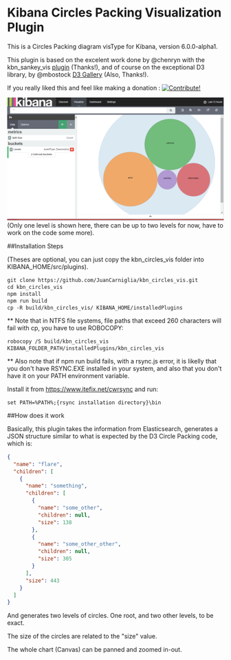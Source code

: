 # Kibana Circles Packing Visualization Plugin

This is a Circles Packing diagram visType for Kibana, version 6.0.0-alpha1.

This plugin is based on the excelent work done by @chenryn with the
kbn_sankey_vis [plugin](https://github.com/chenryn/kbn_sankey_vis) (Thanks!), and of course on the exceptional D3 library,
by @mbostock [D3 Gallery](https://github.com/mbostock/d3/wiki/Gallery) (Also, Thanks!).

If you really liked this and feel like making a donation : <a href="https://www.paypal.com/cgi-bin/webscr?cmd=_donations&business=juan.carniglia@gmail.com&lc=AR&item_name=JuanCarniglia&item_number=1000&currency_code=USD&bn=PP-DonationsBF:btn_donate_LG.gif:NonHosted">
<img src="https://www.paypalobjects.com/en_US/i/btn/btn_donate_LG.gif" border="0" alt="Contribute!" />
</a>

![Screenshot](kbn_circles_vis.png)
(Only one level is shown here, there can be up to two levels for now, have to work on the code some more).

##Installation Steps

(Theses are optional, you can just copy the kbn_circles_vis folder into
KIBANA_HOME/src/plugins).

```
git clone https://github.com/JuanCarniglia/kbn_circles_vis.git
cd kbn_circles_vis
npm install
npm run build
cp -R build/kbn_circles_vis/ KIBANA_HOME/installedPlugins
```
** Note that in NTFS file systems, file paths that exceed 260 characters will fail with cp, you have to use ROBOCOPY:

```
robocopy /S build/kbn_circles_vis KIBANA_FOLDER_PATH/installedPlugins/kbn_circles_vis
```

** Also note that if npm run build fails, with a rsync.js error, it is likelly that you don't have RSYNC.EXE installed
in your system, and also that you don't have it on your PATH environment variable.

Install it from https://www.itefix.net/cwrsync and run:

```
set PATH=%PATH%;{rsync installation directory}\bin
```

##How does it work

Basically, this plugin takes the information from Elasticsearch, generates a JSON structure similar to
what is expected by the D3 Circle Packing code, which is:

```json
{
  "name": "flare",
  "children": [
    {
      "name": "something",
      "children": [
        {
          "name": "some_other",
          "children": null,
          "size": 138
        },
        {
          "name": "some_other_other",
          "children": null,
          "size": 305
        }
      ],
      "size": 443
    }
  ]
}
```
And generates two levels of circles. One root, and two other levels, to be exact.

The size of the circles are related to the "size" value.

The whole chart (Canvas) can be panned and zoomed in-out.
